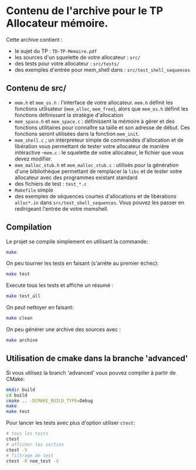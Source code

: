 Contenu de l'archive pour le TP Allocateur mémoire.
===================================================

Cette archive contient :
*  le sujet du TP : `TD-TP-Memoire.pdf`
*  les sources d'un squelette de votre allocateur : `src/`
*  des tests pour votre allocateur : `src/tests/`
*  des exemples d'entrée pour mem_shell dans : `src/test_shell_sequences`

Contenu de src/
---------------

- `mem.h` et `mem_os.h` : l'interface de votre allocateur. 
  `mem.h` définit les fonctions utilisateur (`mem_alloc`, `mem_free`), 
   alors que `mem_os.h` définit les fonctions définissant la stratégie d'allocation
- `mem_space.h` et `mem_space.c` : définissent la mémoire à gérer et des fonctions utilitaires pour connaître sa taille et son adresse de début.
  Ces fonctions seront utilisées dans la fonction `mem_init`.
- `mem_shell.c` ; un interpreteur simple de commandes d'allocation et de libération 
   vous permettant de tester votre allocateur de manière intéractive
-`mem.c` : le squelette de votre allocateur, le fichier que vous devez modifier.
- `mem_malloc_stub.h` et `mem_malloc_stub.c` : utilisés pour la génération d'une bibliothèque permettant
  de remplacer la `libc` et de tester votre allocateur avec des programmes existant standard
- des fichiers de test : `test_*.c`
- `Makefile` simple
- des exemples de séquences courtes d'allocations et de libérations `alloc*.in` dans `src/test_shell_sequences`. Vous pouvez les passer en redirigeant l'entrée de votre memshell.

Compilation
-----------

Le projet se compile simplement en utilisant la commande:

```sh
make
```

On peu tourner les tests en faisant (s'arrête au premier échec):

```sh
make test
```

Execute tous les tests et affiche un résumé :

```sh
make test_all
```

On peut nettoyer en faisant:

```sh
make clean
```

On peu générer une archive des sources avec :

```sh
make archive
```

Utilisation de cmake dans la branche 'advanced'
-----------------------------------------------

Si vous utilisez la branch 'advanced' vous pouvez compiler à partir de CMake:

```sh
mkdir build
cd build
cmake .. -DCMAKE_BUILD_TYPE=Debug
make
make test
```

Pour lancer les tests avec plus d'option utiliser `ctest`:

```sh
# tous les tests
ctest
# afficher les sorties
ctest -V
# filtrage de test
ctest -R nom_test -V
```
